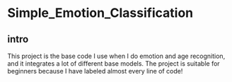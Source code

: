 # Simple_Emotion_Classification

## intro
This project is the base code I use when I do emotion and age recognition, and it integrates a lot of different base models. The project is suitable for beginners because I have labeled almost every line of code!
